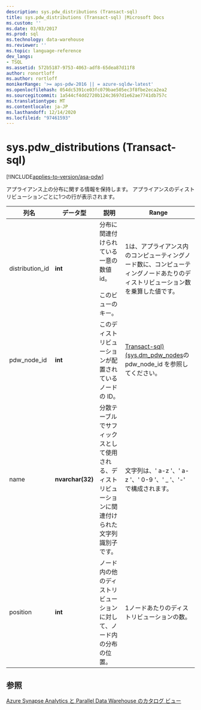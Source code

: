 ```yaml
---
description: sys.pdw_distributions (Transact-sql)
title: sys.pdw_distributions (Transact-sql) |Microsoft Docs
ms.custom: ''
ms.date: 03/03/2017
ms.prod: sql
ms.technology: data-warehouse
ms.reviewer: ''
ms.topic: language-reference
dev_langs:
- TSQL
ms.assetid: 572b5187-9753-4063-adf8-65dea87d11f8
author: ronortloff
ms.author: rortloff
monikerRange: '>= aps-pdw-2016 || = azure-sqldw-latest'
ms.openlocfilehash: 054dc5391ce03fc079bae505ec3f8fbe2eca2ea2
ms.sourcegitcommit: 1a544cf4dd2720b124c3697d1e62ae7741db757c
ms.translationtype: MT
ms.contentlocale: ja-JP
ms.lasthandoff: 12/14/2020
ms.locfileid: "97461593"
---
```

# <a name="syspdw_distributions-transact-sql"></a>sys.pdw_distributions (Transact-sql)
[!INCLUDE[applies-to-version/asa-pdw](../../includes/applies-to-version/asa-pdw.md)]

  アプライアンス上の分布に関する情報を保持します。 アプライアンスのディストリビューションごとに1つの行が表示されます。  
  
|列名|データ型|説明|Range|  
|-----------------|---------------|-----------------|-----------|  
|distribution_id|**int**|分布に関連付けられている一意の数値 id。<br /><br /> このビューのキー。|1は、アプライアンス内のコンピューティングノード数に、コンピューティングノードあたりのディストリビューション数を乗算した値です。|  
|pdw_node_id|**int**|このディストリビューションが配置されているノードの ID。|[Transact-sql&#41;&#40;sys.dm_pdw_nodes](../../relational-databases/system-dynamic-management-views/sys-dm-pdw-nodes-transact-sql.md)の pdw_node_id を参照してください。|  
|name|**nvarchar(32)**|分散テーブルでサフィックスとして使用される、ディストリビューションに関連付けられた文字列識別子です。|文字列は、' a-z '、' a-z '、' 0-9 '、' _ '、'-' で構成されます。|  
|position|**int**|ノード内の他のディストリビューションに対して、ノード内の分布の位置。|1ノードあたりのディストリビューションの数。|  
  
## <a name="see-also"></a>参照  
 [Azure Synapse Analytics と Parallel Data Warehouse のカタログ ビュー](../../relational-databases/system-catalog-views/sql-data-warehouse-and-parallel-data-warehouse-catalog-views.md)  
  
  

